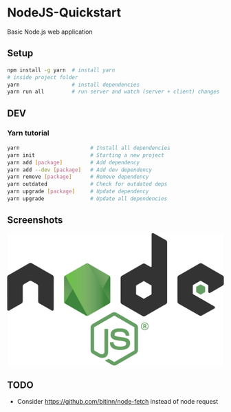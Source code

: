 # NodeJS-Quickstart
Basic Node.js web application

## Setup

```sh
npm install -g yarn  # install yarn
# inside project folder
yarn                 # install dependencies 
yarn run all         # run server and watch (server + client) changes
```

## DEV

### Yarn tutorial
```bash
yarn                       # Install all dependencies
yarn init                  # Starting a new project
yarn add [package]         # Add dependency
yarn add --dev [package]   # Add dev dependency
yarn remove [package]      # Remove dependency
yarn outdated              # Check for outdated deps
yarn upgrade [package]     # Update dependency
yarn upgrade               # Update all dependencies
```

## Screenshots

![01](https://github.com/Dalimil/NodeJS-Quickstart/blob/master/docs/screenshots/demo.png)
<!-- Or with img tags like this: https://github.com/Dalimil/Future-Health-Hackathon/blob/master/README.md -->


## TODO
- Consider https://github.com/bitinn/node-fetch instead of node request
